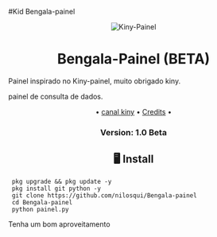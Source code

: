 #Kid Bengala-painel

<p align="center" ><img alt="Kiny-Painel" src="https://raw.githubusercontent.com/MicaelliMedeiros/micaellimedeiros/master/image/computer-illustration.png"></p>

<h1 align="center">Bengala-Painel (BETA)</h1>
<p align="center">
  
  
<p>Painel inspirado no Kiny-painel, muito obrigado kiny.</p>

<p> painel de consulta de dados. <p>

<p align="center">•
  <a href="https://youtube.com/channel/UC1aTvkvmTVO7OJ6oixtJo8w">canal kiny</a> •
  <a href="https://github.com/Kiny-Kiny/Kiny-Painel/blob/master/README.md#-credits">Credits</a> •

</p>

<h3><p align="center">Version: 1.0 Beta</p></h3>
 
<h2 align="center">🖥 Install</h2>



```
 pkg upgrade && pkg update -y
 pkg install git python -y
 git clone https://github.com/nilosqui/Bengala-painel
 cd Bengala-painel
 python painel.py
```
Tenha um bom aproveitamento



